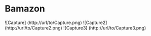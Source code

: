 # Bamazon

![Capture] (http://url/to/Capture.png)
![Capture2] (http://url/to/Capture2.png)
![Capture3] (http://url/to/Capture3.png)